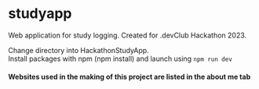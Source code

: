 # studyapp
Web application for study logging. Created for .devClub Hackathon 2023.

Change directory into HackathonStudyApp.\
Install packages with npm (npm install) and launch using ```npm run dev```

#### Websites used in the making of this project are listed in the about me tab
